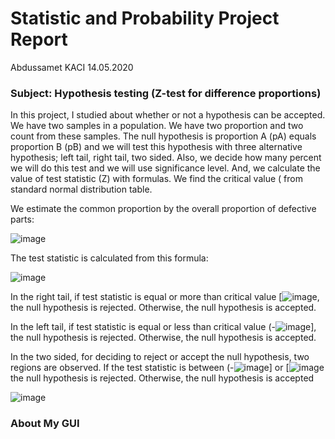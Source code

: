 #                                                     Statistic and Probability Project Report
Abdussamet KACI                                                                                                            14.05.2020
### Subject: Hypothesis testing (Z-test for difference proportions)
In this project, I studied about whether or not a hypothesis can be accepted. We have two samples in a population. We have two proportion and two count from these samples. The null hypothesis is proportion A (pA) equals proportion B (pB) and we will test this hypothesis with three alternative hypothesis; left tail, right tail, two sided. Also, we decide how many percent we will do this test and we will use significance level. And, we calculate the value of test statistic (Z) with formulas. We find the critical value (   from standard normal distribution table.

We estimate the common proportion by the overall proportion of defective parts: 

![image](https://user-images.githubusercontent.com/61049743/94153798-e2f47b00-fe85-11ea-9016-9d38f7fffcd1.png)

The test statistic is calculated from this formula: 

![image](https://user-images.githubusercontent.com/61049743/94153973-12a38300-fe86-11ea-873d-798c061cf82c.png)

In the right tail, if test statistic is equal or more than critical value [![image](https://user-images.githubusercontent.com/61049743/94154205-55fdf180-fe86-11ea-979f-80743998095c.png), the null hypothesis is rejected. Otherwise, the null hypothesis is accepted.  

In the left tail, if test statistic is equal or less than critical value (-![image](https://user-images.githubusercontent.com/61049743/94154438-8ba2da80-fe86-11ea-802a-10533930a8b5.png)], the null hypothesis is rejected. Otherwise, the null hypothesis is accepted.  

In the two sided, for deciding to reject or accept the null hypothesis, two regions are observed. If the test statistic is between (-![image](https://user-images.githubusercontent.com/61049743/94154705-dae90b00-fe86-11ea-9d0d-b9b4c401f3db.png)] or [![image](https://user-images.githubusercontent.com/61049743/94154882-066bf580-fe87-11ea-8417-8695e2ee9677.png) the null hypothesis is rejected. Otherwise, the null hypothesis is accepted  

![image](https://user-images.githubusercontent.com/61049743/94155199-5c409d80-fe87-11ea-8def-176c22ea7f2e.png)

### About My GUI

